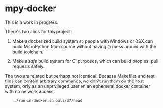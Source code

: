 # mpy-docker 

This is a work in progress.

There's two aims for this project:

1. Make a dockerized build system so people with Windows or OSX can build MicroPython
   from source without having to mess around with the build toolchain.

2. Make a *safe* build system for CI purposes, which can build peoples' 
   pull requests safely.

The two are related but perhaps not identical.  Because Makefiles and test files 
can contain arbitrary commands, we don't run them on the host system, only as an
unprivileged user on an ephemeral docker container with no network access!  

```
    ./run-in-docker.sh pull/37/head
```
